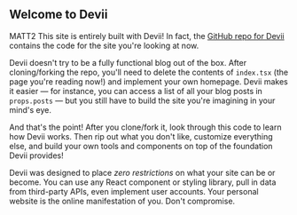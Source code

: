 ## Welcome to Devii

MATT2 This site is entirely built with Devii! In fact, the
[GitHub repo for Devii](https://github.com/vriad/devii) contains the
code for the site you're looking at now.

Devii doesn't try to be a fully functional blog out of the box. After cloning/forking the repo, you'll need to delete the contents of `index.tsx` (the page you're reading now!) and implement your own homepage. Devii makes it easier — for instance, you can access a list of all your blog posts in `props.posts` — but you still have to build the site you're imagining in your mind's eye.

And that's the point! After you clone/fork it, look through this code to learn how Devii works. Then rip out what you don't like, customize everything else, and build your own tools and components on top of the foundation Devii provides!

Devii was designed to place _zero restrictions_ on what your site can be or become. You can use any React component or styling library, pull in data from third-party APIs, even implement user accounts. Your personal website is the online manifestation of you. Don't compromise.
